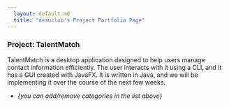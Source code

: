 ```yaml
---
  layout: default.md
  title: "desuclub's Project Portfolio Page"
---
```


### Project: TalentMatch

TalentMatch is a desktop application designed to help users manage contact information efficiently. The user interacts with it using a CLI, and it has a GUI created with JavaFX. It is written in Java, and we will be implementing it over the course of the next few weeks.

* _{you can add/remove categories in the list above}_
